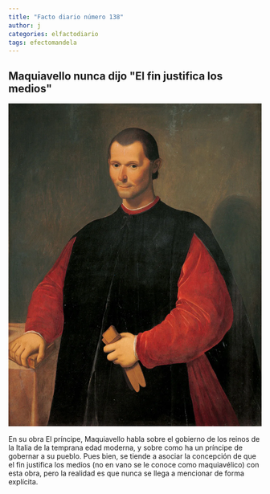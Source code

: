 ```yaml
---
title: "Facto diario número 138"
author: j
categories: elfactodiario
tags: efectomandela
---
```


## Maquiavello nunca dijo "El fin justifica los medios"

![Maquiavello](/elfactodiario/_assets/maquiavello.webp)

En su obra El príncipe, Maquiavello habla sobre el gobierno de los reinos de la Italia de la temprana edad moderna, y sobre como ha un príncipe de gobernar a su pueblo. Pues bien, se tiende a asociar la concepción de que el fin justifica los medios (no en vano se le conoce como maquiavélico) con esta obra, pero la realidad es que nunca se llega a mencionar de forma explícita.
